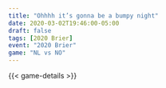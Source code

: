 ```yaml
---
title: "Ohhhh it’s gonna be a bumpy night"
date: 2020-03-02T19:46:00-05:00
draft: false
tags: [2020 Brier]
event: "2020 Brier"
game: "NL vs NO"
---
```

{{< game-details >}}
<!--more--> 